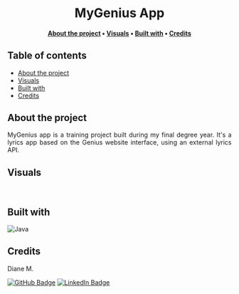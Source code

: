 <div align="center">
    <h1><b>MyGenius App</b></h1>
    <h4>
        <a href="#about-the-project">About the project</a>
        •
        <a href="#visuals">Visuals</a>
        •
        <a href="#built-with">Built with</a>
        •
        <a href="#credits">Credits</a>
    </h4>
</div>


## Table of contents

- [About the project](#about-the-project)
- [Visuals](#visuals)
- [Built with](#built-with)
- [Credits](#credits)

## About the project

<p align="justify"> 
  MyGenius app is a training project built during my final degree year. It's a lyrics app based on the Genius website interface, using an external lyrics API.
</p>


## Visuals

<p align="center"> 
    <img />
    <img />
    <img />
    <img />
</p>

## Built with

![Java](https://img.shields.io/badge/java-%23ED8B00.svg?style=for-the-badge&logo=openjdk&logoColor=white)


## Credits

<p>Diane M.</p>

[![GitHub Badge](https://img.shields.io/badge/GitHub-100000?style=for-the-badge&logo=github&logoColor=white)](https://github.com/dkm94)
[![LinkedIn Badge](https://img.shields.io/badge/LinkedIn-0077B5?style=for-the-badge&logo=linkedin&logoColor=white)](https://www.linkedin.com/in/diane-mpk/)
